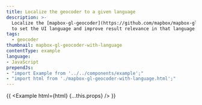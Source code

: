 ```yaml
---
title: Localize the geocoder to a given language
description: >-
  Localize the [mapbox-gl-geocoder](https://github.com/mapbox/mapbox-gl-geocoder)
  to set the UI language and improve result relevance in that language.
tags:
  - geocoder
thumbnail: mapbox-gl-geocoder-with-language
contentType: example
language:
- JavaScript
prependJs:
- "import Example from '../../components/example';"
- "import html from './mapbox-gl-geocoder-with-language.html';"
---
```


{{ <Example html={html} {...this.props} /> }}
